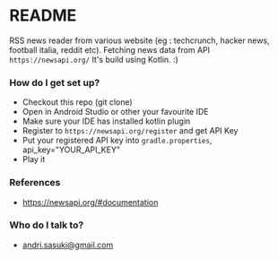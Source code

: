 # README #

RSS news reader from various website (eg : techcrunch, hacker news, football italia, reddit etc).
Fetching news data from API `https://newsapi.org/`
It's build using Kotlin. :)

### How do I get set up? ###

* Checkout this repo (git clone)
* Open in Android Studio or other your favourite IDE
* Make sure your IDE has installed kotlin plugin
* Register to `https://newsapi.org/register` and get API Key
* Put your registered API key into `gradle.properties`, api_key="YOUR_API_KEY"
* Play it

### References
* https://newsapi.org/#documentation

### Who do I talk to? ###

* andri.sasuki@gmail.com